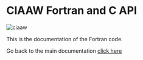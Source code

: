 # CIAAW Fortran and C API

![ciaaw](../../_images/logo-ciaaw.png)

This is the documentation of the Fortran code. 

Go back to the main documentation [click here](../../3-api/index.html)
